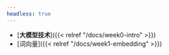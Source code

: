 ```yaml
---
headless: true
---
```


- [**大模型技术**]({{< relref "/docs/week0-intro" >}})
- [词向量]({{< relref "/docs/week1-embedding" >}})
